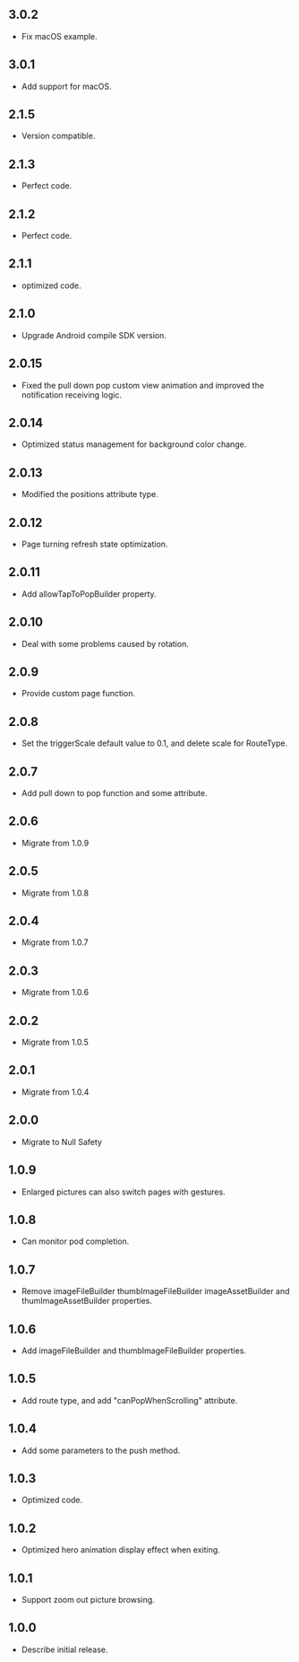 ## 3.0.2

* Fix macOS example.

## 3.0.1

* Add support for macOS.

## 2.1.5

* Version compatible.

## 2.1.3

* Perfect code.

## 2.1.2

* Perfect code.

## 2.1.1

* optimized code.

## 2.1.0

* Upgrade Android compile SDK version.

## 2.0.15

* Fixed the pull down pop custom view animation and improved the notification receiving logic.

## 2.0.14

* Optimized status management for background color change.

## 2.0.13

* Modified the positions attribute type.

## 2.0.12

* Page turning refresh state optimization.

## 2.0.11

* Add allowTapToPopBuilder property.

## 2.0.10

* Deal with some problems caused by rotation.

## 2.0.9

* Provide custom page function.

## 2.0.8

* Set the triggerScale default value to 0.1, and delete scale for RouteType.

## 2.0.7

* Add pull down to pop function and some attribute.

## 2.0.6

* Migrate from 1.0.9

## 2.0.5

* Migrate from 1.0.8

## 2.0.4

* Migrate from 1.0.7

## 2.0.3

* Migrate from 1.0.6

## 2.0.2

* Migrate from 1.0.5

## 2.0.1

* Migrate from 1.0.4

## 2.0.0

* Migrate to Null Safety

## 1.0.9

* Enlarged pictures can also switch pages with gestures.

## 1.0.8

* Can monitor pod completion.

## 1.0.7

* Remove imageFileBuilder thumbImageFileBuilder imageAssetBuilder and thumImageAssetBuilder
  properties.

## 1.0.6

* Add imageFileBuilder and thumbImageFileBuilder properties.

## 1.0.5

* Add route type, and add "canPopWhenScrolling" attribute.

## 1.0.4

* Add some parameters to the push method.

## 1.0.3

* Optimized code.

## 1.0.2

* Optimized hero animation display effect when exiting.

## 1.0.1

* Support zoom out picture browsing.

## 1.0.0

* Describe initial release.
